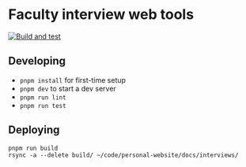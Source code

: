 # Faculty interview web tools

[![Build and test](https://github.com/tchajed/interviews-web/actions/workflows/build.yml/badge.svg)](https://github.com/tchajed/interviews-web/actions/workflows/build.yml)

## Developing

- `pnpm install` for first-time setup
- `pnpm dev` to start a dev server
- `pnpm run lint`
- `pnpm run test`

## Deploying

```
pnpm run build
rsync -a --delete build/ ~/code/personal-website/docs/interviews/
```
